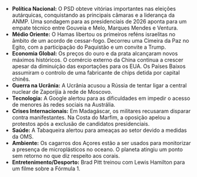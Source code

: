 *   **Política Nacional:** O PSD obteve vitórias importantes nas eleições autárquicas, conquistando as principais câmaras e a liderança da ANMP. Uma sondagem para as presidenciais de 2026 aponta para um empate técnico entre Gouveia e Melo, Marques Mendes e Ventura.
*   **Médio Oriente:** O Hamas libertou os primeiros reféns israelitas no âmbito de um acordo de cessar-fogo. Decorreu uma Cimeira da Paz no Egito, com a participação do Paquistão e um convite a Trump.
*   **Economia Global:** Os preços do ouro e da prata alcançaram novos máximos históricos. O comércio externo da China continua a crescer apesar da diminuição das exportações para os EUA. Os Países Baixos assumiram o controlo de uma fabricante de chips detida por capital chinês.
*   **Guerra na Ucrânia:** A Ucrânia acusou a Rússia de tentar ligar a central nuclear de Zaporíjia à rede de Moscovo.
*   **Tecnologia:** A Google alertou para as dificuldades em impedir o acesso de menores às redes sociais na Austrália.
*   **Crises Internacionais:** Em Madagáscar, os militares recusaram disparar contra manifestantes. Na Costa do Marfim, a oposição apelou a protestos após a exclusão de candidatos presidenciais.
*   **Saúde:** A Tabaqueira alertou para ameaças ao setor devido a medidas da OMS.
*   **Ambiente:** Os cagarros dos Açores estão a ser usados para monitorizar a presença de microplásticos no oceano. O planeta atingiu um ponto sem retorno no que diz respeito aos corais.
*   **Entretenimento/Desporto:** Brad Pitt treinou com Lewis Hamilton para um filme sobre a Fórmula 1.